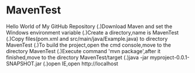 # MavenTest
Hello World of My GitHub Repository
(.)Download Maven and set the Windows environment variable
(.)Create a directory,name is MavenTest
(.)Copy files(pom.xml and src/main/java/Example.java) to directory MavenTest
(.)To build the project,open the cmd console,move to the directory MavenTest
(.)Execute command 'mvn package',after it finished,move to the directory MavenTest/target
(.)java -jar myproject-0.0.1-SNAPSHOT.jar
(.)open IE,open http://localhost
